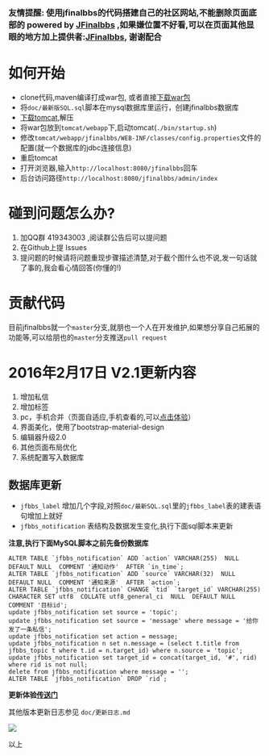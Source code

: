 ### 友情提醒: 使用jfinalbbs的代码搭建自己的社区网站,不能删除页面底部的 powered by [JFinalbbs](http://jfinalbbs.com) ,如果嫌位置不好看,可以在页面其他显眼的地方加上提供者:[JFinalbbs](http://jfinalbbs.com), 谢谢配合

# 如何开始

- clone代码,maven编译打成war包, 或者直接[下载war包](https://github.com/liygheart/jfinalbbs/releases)
- 将`doc/最新版SQL.sql`脚本在mysql数据库里运行，创建jfinalbbs数据库
- [下载tomcat](http://tomcat.apache.org),解压
- 将war包放到`tomcat/webapp`下,启动tomcat(`./bin/startup.sh`)
- 修改`tomcat/webapp/jfinalbbs/WEB-INF/classes/config.properties`文件的配置(就一个数据库的jdbc连接信息)
- 重启tomcat
- 打开浏览器,输入`http://localhost:8080/jfinalbbs`回车
- 后台访问路径`http://localhost:8080/jfinalbbs/admin/index`

# 碰到问题怎么办?

1. 加QQ群 419343003 ,阅读群公告后可以提问题
2. 在Github上提 Issues
3. 提问题的时候请将问题重现步骤描述清楚,对于截个图什么也不说,发一句话就了事的,我会看心情回答(你懂的!)

# 贡献代码

目前jfinalbbs就一个`master`分支,就朋也一个人在开发维护,如果想分享自己拓展的功能等,可以给朋也的`master`分支推送`pull request`

# 2016年2月17日 V2.1更新内容

1. 增加私信
2. 增加标签
3. pc，手机合并（页面自适应,手机查看的,可以[点击体验](http://jfinalbbs.com)）
4. 界面美化，使用了bootstrap-material-design
5. 编辑器升级2.0
6. 其他页面布局优化
7. 系统配置写入数据库

## 数据库更新

- `jfbbs_label` 增加几个字段,对照`doc/最新SQL.sql`里的`jfbbs_label`表的建表语句增加上就好
- `jfbbs_notification` 表结构及数据发生变化,执行下面sql脚本来更新

**注意,执行下面MySQL脚本之前先备份数据库**

```
ALTER TABLE `jfbbs_notification` ADD `action` VARCHAR(255)  NULL  DEFAULT NULL  COMMENT '通知动作'  AFTER `in_time`;
ALTER TABLE `jfbbs_notification` ADD `source` VARCHAR(32)  NULL  DEFAULT NULL  COMMENT '通知来源'  AFTER `action`;
ALTER TABLE `jfbbs_notification` CHANGE `tid` `target_id` VARCHAR(255)  CHARACTER SET utf8  COLLATE utf8_general_ci  NULL  DEFAULT NULL  COMMENT '目标id';
update jfbbs_notification set source = 'topic';
update jfbbs_notification set source = 'message' where message = '给你发了一条私信';
update jfbbs_notification set action = message;
update jfbbs_notification n set n.message = (select t.title from jfbbs_topic t where t.id = n.target_id) where n.source = 'topic';
update jfbbs_notification set target_id = concat(target_id, '#', rid) where rid is not null;
delete from jfbbs_notification where message = '';
ALTER TABLE `jfbbs_notification` DROP `rid`;
```

**更新体验[传送门](http://jfinalbbs.com)**

其他版本更新日志参见 `doc/更新日志.md`

![](http://i11.tietuku.com/6a33169a7659d90a.jpg)

以上